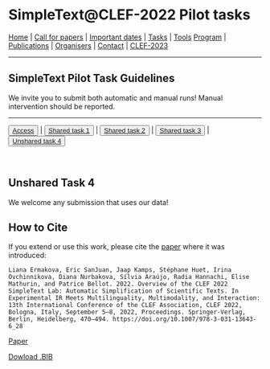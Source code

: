 # SimpleText@CLEF-2022 Pilot tasks

[Home](./) | [Call for papers](./CFP) | [Important dates](./dates) | [Tasks](./tasks)  | [Tools](./tools) 
[Program](./program) | [Publications](./publications) | [Organisers](./organisers) | [Contact](./contact) | [CLEF-2023](https://simpletext-project.com/2023/clef)


---

## SimpleText Pilot Task Guidelines

We invite you to submit both automatic and manual runs! Manual intervention should be reported.

---

<button>[Access](./tasks)</button> | <button>[Shared task 1](./task1)</button> | <button>[Shared task 2](./task2)</button> | <button>[Shared task 3](./task3)</button> | <button>[Unshared task 4](./task4)</button>

<br>

## Unshared Task 4

We welcome any submission that uses our data! 

## How to Cite
If you extend or use this work, please cite the [paper](https://doi.org/10.1007/978-3-031-13643-6_28) where it was introduced:
```
Liana Ermakova, Eric SanJuan, Jaap Kamps, Stéphane Huet, Irina Ovchinnikova, Diana Nurbakova, Sílvia Araújo, Radia Hannachi, Elise Mathurin, and Patrice Bellot. 2022. Overview of the CLEF 2022 SimpleText Lab: Automatic Simplification of Scientific Texts. In Experimental IR Meets Multilinguality, Multimodality, and Interaction: 13th International Conference of the CLEF Association, CLEF 2022, Bologna, Italy, September 5–8, 2022, Proceedings. Springer-Verlag, Berlin, Heidelberg, 470–494. https://doi.org/10.1007/978-3-031-13643-6_28
```
[Paper](https://doi.org/10.1007/978-3-031-13643-6_28)

[Dowload .BIB](../../BibTeX/ermakova_overview_2022.bib)
